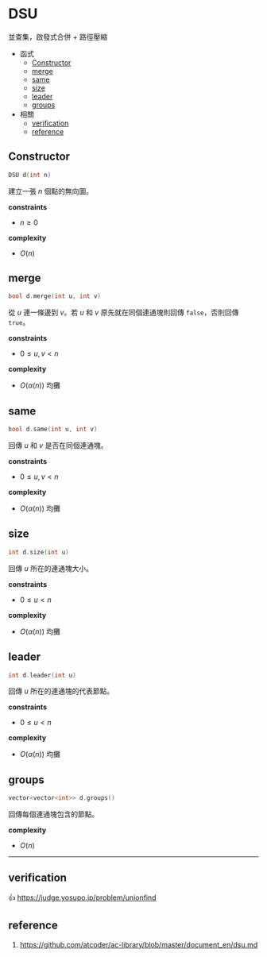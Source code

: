 # DSU

並查集，啟發式合併 + 路徑壓縮

- 函式
    - [Constructor](#Constructor)
    - [merge](#merge)
    - [same](#same)
    - [size](#size)
    - [leader](#leader)
    - [groups](#groups)
- 相關
    - [verification](##verification)
    - [reference](##reference)

## Constructor

```cpp
DSU d(int n)
```

建立一張 $n$ 個點的無向圖。

**constraints**

- $n \geq 0$

**complexity**

- $O(n)$

## merge

```cpp
bool d.merge(int u, int v)
```

從 $u$ 連一條邊到 $v$。若 $u$ 和 $v$ 原先就在同個連通塊則回傳 `false`，否則回傳 `true`。

**constraints**

- $0 \leq u, v < n$

**complexity**

- $O(\alpha(n))$ 均攤

## same

```cpp
bool d.same(int u, int v)
```

回傳 $u$ 和 $v$ 是否在同個連通塊。

**constraints**

- $0 \leq u, v < n$

**complexity**

- $O(\alpha(n))$ 均攤

## size

```cpp
int d.size(int u)
```

回傳 $u$ 所在的連通塊大小。

**constraints**

- $0 \leq u < n$

**complexity**

- $O(\alpha(n))$ 均攤

## leader

```cpp
int d.leader(int u)
```

回傳 $u$ 所在的連通塊的代表節點。

**constraints**

- $0 \leq u < n$

**complexity**

- $O(\alpha(n))$ 均攤

## groups

```cpp
vector<vector<int>> d.groups()
```

回傳每個連通塊包含的節點。

**complexity**

- $O(n)$

---

## verification

:thumbsup: https://judge.yosupo.jp/problem/unionfind

## reference

1. https://github.com/atcoder/ac-library/blob/master/document_en/dsu.md
